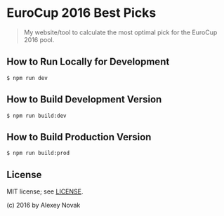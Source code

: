 # EuroCup 2016 Best Picks

> My website/tool to calculate the most optimal pick for the EuroCup 2016 pool.

## How to Run Locally for Development

```
$ npm run dev
```

## How to Build Development Version

```
$ npm run build:dev
```

## How to Build Production Version

```
$ npm run build:prod
```

## License

MIT license; see [LICENSE](./LICENSE).

(c) 2016 by Alexey Novak
